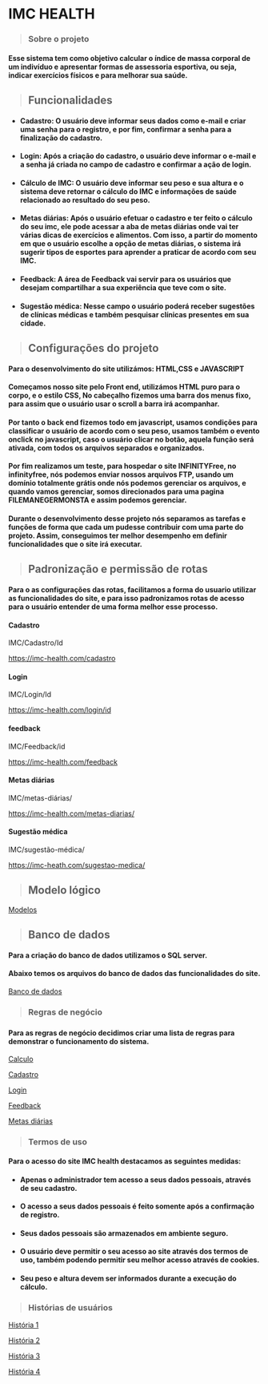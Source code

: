 <h1>IMC HEALTH</h1>

> ### Sobre o projeto 
#### Esse sistema tem como objetivo calcular o índice de massa corporal de um indivíduo e apresentar formas de assessoria esportiva, ou seja, indicar exercícios físicos e para melhorar sua saúde. 

> <h2>Funcionalidades</h2>
+ #### Cadastro: O usuário deve informar seus dados como e-mail e criar uma senha para o registro, e por fim, confirmar a senha para a finalização do cadastro.

+ #### Login: Após a criação do cadastro, o usuário deve  informar o e-mail e a senha já criada no campo de cadastro e confirmar a ação de login.

+ #### Cálculo de IMC: O usuário deve informar seu peso e sua altura e o sistema deve retornar o cálculo do IMC e informações de saúde relacionado ao resultado do seu peso. 

+ #### Metas diárias: Após o usuário efetuar o cadastro e ter feito o cálculo do seu imc, ele pode acessar a aba de metas diárias onde vai ter várias dicas de exercícios e alimentos. Com isso, a partir do momento em que o usuário escolhe a opção de metas diárias, o sistema irá sugerir tipos de esportes para aprender a praticar de acordo com seu IMC.
+ #### Feedback: A área de Feedback vai servir para os usuários que desejam compartilhar a sua experiência que teve com o site. 
+ #### Sugestão médica: Nesse campo o usuário poderá receber sugestões de clínicas médicas e também pesquisar clínicas presentes em sua cidade.

> <h2>Configurações do projeto</h2>

#### Para o desenvolvimento do site utilizámos: HTML,CSS e JAVASCRIPT

#### Começamos nosso site pelo Front end, utilizámos HTML puro para o corpo, e o estilo CSS, No cabeçalho fizemos uma barra dos menus fixo, para assim que o usuário usar o scroll a barra irá acompanhar.
#### Por tanto o back end fizemos todo em javascript, usamos condições para classificar o usuário de acordo com o seu peso, usamos também o evento onclick no javascript, caso o usuário clicar no botão, aquela função será ativada, com todos os arquivos separados e organizados.
#### Por fim realizamos um teste, para hospedar o site INFINITYFree, no infinityfree, nós podemos enviar nossos arquivos FTP, usando um domínio totalmente grátis onde nós podemos gerenciar os arquivos, e quando vamos gerenciar, somos direcionados para uma pagina FILEMANEGERMONSTA e assim podemos gerenciar.

#### Durante o desenvolvimento desse projeto nós separamos as tarefas e funções de forma que cada um pudesse contribuir com uma parte do projeto. Assim, conseguimos ter melhor desempenho em definir funcionalidades que o site irá executar. 



 >  <h2>Padronização e permissão de rotas</h2> 
  
#### Para o as configurações das rotas, facilitamos a forma do usuario utilizar as funcionalidades  do site, e para isso padronizamos rotas de acesso para o usuário entender de uma forma melhor esse processo.

#### Cadastro 
IMC/Cadastro/Id
 
https://imc-health.com/cadastro

#### Login
IMC/Login/Id
 
https://imc-health.com/login/id


#### feedback
IMC/Feedback/id 
 
https://imc-health.com/feedback

#### Metas diárias 
IMC/metas-diárias/
 
https://imc-health.com/metas-diarias/
        
#### Sugestão médica 
IMC/sugestão-médica/
 
https://imc-heath.com/sugestao-medica/

 

> <h2>Modelo lógico</h2>

[Modelos](https://github.com/tici10/Projeto_IMC/blob/main/Modelo%20l%C3%B3gico.drawio.png)

> <h2>Banco de dados</h2> 

#### Para a criação do banco de dados utilizamos o SQL server.
#### Abaixo temos os arquivos do banco de dados das funcionalidades do site.

[Banco de dados](https://github.com/tici10/Projeto_IMC/tree/main/Banco_de_dados)



> <h3>Regras de negócio<h3> 

#### Para as regras de negócio decidimos criar uma lista de regras para demonstrar o funcionamento do sistema.

[Calculo](https://github.com/tici10/Projeto_IMC/blob/f213e238bc2d10ef49d778f196ad00cd6fdfc8ab/Regras%20de%20neg%C3%B3cio/Calculo_de_IMC)

[Cadastro](https://github.com/tici10/Projeto_IMC/blob/b52aa005f146bf1f70616a7120909459fc0933a2/Regras%20de%20neg%C3%B3cio/Cadastro)

[Login](https://github.com/tici10/Projeto_IMC/blob/c525e2c4f4f3c55c09c7428e954ab67acffa0518/Regras%20de%20neg%C3%B3cio/Login)

[Feedback](https://github.com/tici10/Projeto_IMC/blob/22f1035fdfd90b6795da8600733a71ad181e0eca/Regras%20de%20neg%C3%B3cio/Feedback)

[Metas diárias](https://github.com/tici10/Projeto_IMC/blob/17c360afa8fa300be7b742779de892e506dfd93b/Regras%20de%20neg%C3%B3cio/Metas%20di%C3%A1rias)

 
 
 > <h3>Termos de uso</h3>

 #### Para o acesso do site IMC health destacamos as seguintes medidas:
 
+ #### Apenas o administrador tem acesso a seus dados pessoais, através de seu cadastro.
+ #### O acesso a seus dados pessoais é feito somente após a confirmação de registro.
+ #### Seus dados pessoais são armazenados em ambiente seguro.
+ #### O usuário deve permitir o seu acesso ao site  através dos termos de uso, também podendo permitir seu melhor acesso através de cookies.
+ #### Seu peso e altura devem ser informados durante a execução do cálculo.


> <h3>Histórias de usuários</h3>

[História 1](https://github.com/tici10/Projeto_IMC/blob/770b902e415394c4b2322eeae130c5603e8aff27/Hist%C3%B3rias%20de%20usu%C3%A1rio/Hist%C3%B3ria%201)

[História 2](https://github.com/tici10/Projeto_IMC/blob/2d57f3fb6391ab617bcf3d9ead6ede57f0b1d3e0/Hist%C3%B3rias%20de%20usu%C3%A1rio/Hist%C3%B3ria%202)

[História 3](https://github.com/tici10/Projeto_IMC/blob/91d6f54e8d3132122034358ae802ff4e649c506c/Hist%C3%B3rias%20de%20usu%C3%A1rio/Hist%C3%B3ria%203)

[História 4](https://github.com/tici10/Projeto_IMC/blob/e07947e7eb28306ca622f463600872e05e6720c0/Hist%C3%B3rias%20de%20usu%C3%A1rio/Hist%C3%B3ria%204)









 

